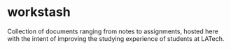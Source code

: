 # workstash
Collection of documents ranging from notes to assignments, hosted here with the intent of improving the studying experience of students at LATech.
